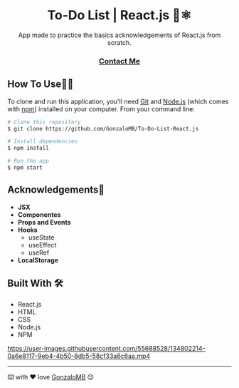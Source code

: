 <!-- Please update value in the {}  -->

<h1 align="center">To-Do List | React.js 📝⚛️</h1>

<div align="center">
  App made to practice the basics acknowledgements of React.js from scratch.
</div>

<div align="center">
  <h3>
    <a href="https://www.linkedin.com/in/gonzalo-meana-balseiro-90a523188/">
      Contact Me
    </a>
  </h3>
</div>

## How To Use👨‍💻

<!-- Example: -->

To clone and run this application, you'll need [Git](https://git-scm.com) and [Node.js](https://nodejs.org/en/download/) (which comes with [npm](http://npmjs.com)) installed on your computer. From your command line:

```bash
# Clone this repository
$ git clone https://github.com/GonzaloMB/To-Do-List-React.js

# Install dependencies
$ npm install

# Run the app
$ npm start
```

## Acknowledgements🚀
- **JSX**
- **Componentes**
- **Props and Events**
- **Hooks**
  - useState
  - useEffect
  - useRef
- **LocalStorage**

## Built With 🛠️

* React.js
* HTML
* CSS 
* Node.js
* NPM


https://user-images.githubusercontent.com/55688528/134802214-0a6e8117-9eb4-4b50-8db5-58cf33a6c6aa.mp4


---
⌨️ with ❤️ love [GonzaloMB](https://github.com/GonzaloMB) 😊
